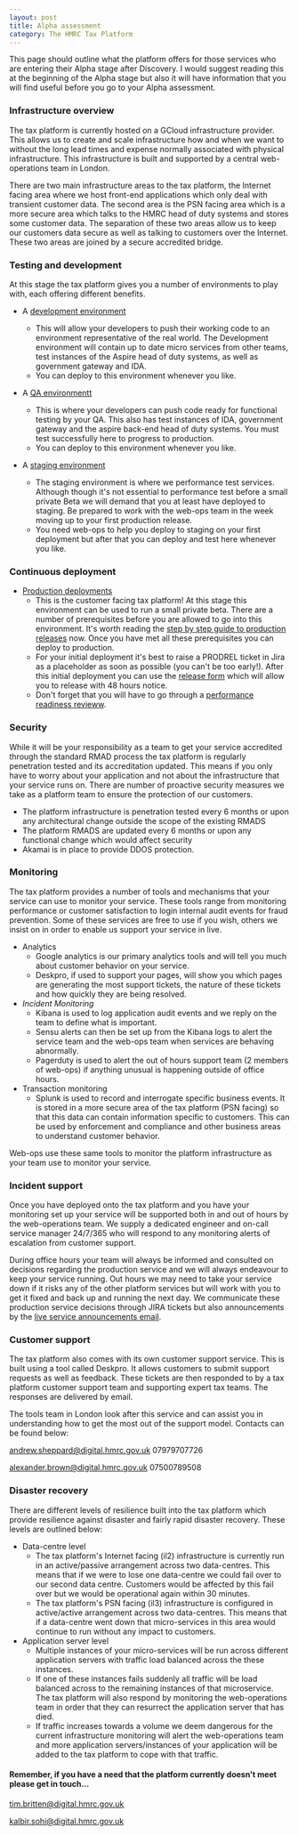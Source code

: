 ```yaml
---
layout: post
title: Alpha assessment
category: The HMRC Tax Platform
---
```


This page should outline what the platform offers for those services who are entering their Alpha stage after Discovery. I would suggest reading this at the beginning of the Alpha stage but also it will have information that you will find useful before you go to your Alpha assessment.

### Infrastructure overview

The tax platform is currently hosted on a GCloud infrastructure provider. This allows us to create and scale infrastructure how and when we want to without the long lead times and expense normally associated with physical infrastructure. This infrastructure is built and supported by a central web-operations team in London. 

There are two main infrastructure areas to the tax platform, the Internet facing area where we host front-end applications which only deal with transient customer data. The second area is the PSN facing area which is a more secure area which talks to the HMRC head of duty systems and stores some customer data. The separation of these two areas allow us to keep our customers data secure as well as talking to customers over the Internet. These two areas are joined by a secure accredited bridge. 


### Testing and development 

At this stage the tax platform gives you a number of environments to play with, each offering different benefits.

* A [development environment][development environment] 
	* This will allow your developers to push their working code to an environment representative of the real world. The Development environment will contain up to date micro services from other teams, test instances of the Aspire head of duty systems, as well as government gateway and IDA. 
	* You can deploy to this environment whenever you like.   


* A [QA environmentt][QA environment] 
	* This is where your developers can push code ready for functional testing by your QA. This also has test instances of IDA, government gateway and the aspire back-end head of duty systems. You must test successfully here to progress to production. 
	* You can deploy to this environment whenever you like.   


* A [staging environment][staging environment]
	* The staging environment is where we performance test services. Although though it's not essential to performance test before a small private Beta we will demand that you at least have deployed to staging. Be prepared to work with the web-ops team in the week moving up to your first production release. 
	* You need web-ops to help you deploy to staging on your first deployment but after that you can deploy and test here whenever you like.   

### Continuous deployment
* [Production deployments][step by step guide]
	* This is the customer facing tax platform! At this stage this environment can be used to run a small private beta. There are a number of prerequisites before you are allowed to go into this environment. It's worth reading the [step by step guide to production releases][step by step guide] now. Once you have met all these prerequisites you can deploy to production. 
	* For your initial deployment it's best to raise a PRODREL ticket in Jira as a placeholder as soon as possible (you can't be too early!). After this initial deployment you can use the [release form][release form] which will allow you to release with 48 hours notice.
	* Don't forget that you will have to go through a [performance readiness revieww][PRR].

### Security
While it will be your responsibility as a team to get your service accredited through the standard RMAD process the tax platform is regularly penetration tested and its accreditation updated. This means if you only have to worry about your application and not about the infrastructure that your service runs on. There are number of proactive security measures we take as a platform team to ensure the protection of our customers.

* The platform infrastructure is penetration tested every 6 months or upon any architectural change outside the scope of the existing RMADS
* The platform RMADS are updated every 6 months or upon any functional change which would affect security 
* Akamai is in place to provide DDOS protection.

### Monitoring

The tax platform provides a number of tools and mechanisms that your service can use to monitor your service. These tools range from monitoring performance or customer satisfaction to login internal audit events for fraud prevention. Some of these services are free to use if you wish, others we insist on in order to enable us support your service in live. 

* Analytics
	* Google analytics is our primary analytics tools and will tell you much about customer behavior on your service. 
	* Deskpro, if used to support your pages, will show you which pages are generating the most support tickets, the nature of these tickets and how quickly they are being resolved.
* *Incident Monitoring*
	* Kibana is used to log application audit events and we reply on the team to define what is important.  
	* Sensu alerts can then be set up from the Kibana logs to alert the service team and the web-ops team when services are behaving abnormally. 
	* Pagerduty is used to alert the out of hours support team (2 members of web-ops) if anything unusual is happening outside of office hours.
* Transaction monitoring
	* Splunk is used to record and interrogate specific business events. It is stored in a more secure area of the tax platform (PSN facing) so that this data can contain information specific to customers. This can be used by enforcement and compliance and other business areas to understand customer behavior. 

Web-ops use these same tools to monitor the platform infrastructure as your team use to monitor your service. 

### Incident support

Once you have deployed onto the tax platform and you have your monitoring set up your service will be supported both in and out of hours by the web-operations team. We supply a dedicated engineer and on-call service manager 24/7/365 who will respond to any monitoring alerts of escalation from customer support. 

During office hours your team will always be informed and consulted on decisions regarding the production service and we will always endeavour to keep your service running. Out hours we may need to take your service down if it risks any of the other platform services but will work with you to get it fixed and back up and running the next day. We communicate these production service decisions through JIRA tickets but also announcements by the [live service announcements email][announcements].

### Customer support

The tax platform also comes with its own customer support service. This is built using a tool called Deskpro. It allows customers to submit support requests as well as feedback. These tickets are then responded to by a tax platform customer support team and supporting expert tax teams. The responses are delivered by email. 

The tools team in London look after this service and can assist you in understanding how to get the most out of the support model. Contacts can be found below:   
  
  <andrew.sheppard@digital.hmrc.gov.uk> 07979707726

  <alexander.brown@digital.hmrc.gov.uk> 07500789508

### Disaster recovery

There are different levels of resilience built into the tax platform which provide resilience against disaster and fairly rapid disaster recovery. These levels are outlined below:

* Data-centre level
	* The tax platform's Internet facing (il2) infrastructure is currently run in an active/passive arrangement across two data-centres. This means that if we were to lose one data-centre we could fail over to our second data centre. Customers would be affected by this fail over but we would be operational again within 30 minutes. 
	* The tax platform's PSN facing (il3) infrastructure is configured in active/active arrangement across two data-centres. This means that if a data-centre went down that micro-services in this area would continue to run without any impact to customers.
* Application server level 
	* Multiple instances of your micro-services will be run across different application servers with traffic load balanced across the these instances. 
	* If one of these instances fails suddenly all traffic will be load balanced across to the remaining instances of that microservice. The tax platform will also respond by monitoring the web-operations team in order that they can resurrect the application server that has died.
	* If traffic increases towards a volume we deem dangerous for the current infrastructure monitoring will alert the web-operations team and more application servers/instances of your application will be added to the tax platform to cope with that traffic. 



#### Remember, if you have a need that the platform currently doesn't meet please get in touch...
<tim.britten@digital.hmrc.gov.uk>

<kalbir.sohi@digital.hmrc.gov.uk>





[development environment]:      https://confluence.tools.tax.service.gov.uk/display/DTRG/05+Deploying+to+Dev
[QA environment]:				https://confluence.tools.tax.service.gov.uk/display/DTRG/10+Deploying+to+Web-QA
[staging environment]:			https://confluence.tools.tax.service.gov.uk/pages/viewpage.action?title=11+Deploying+to+Staging&spaceKey=DTRG
[step by step guide]:			https://confluence.tools.tax.service.gov.uk/display/WEBOPS/Step+by+Step+Guide+to+Production+Releases
[release form]:					https://releaseform.tax.service.gov.uk/
[PRR]:							https://confluence.tools.tax.service.gov.uk/display/DTRG/Platform+Readiness+Assessment
[announcements]:				https://groups.google.com/a/digital.hmrc.gov.uk/forum/#!forum/ddc-tax-plat-live-ops-announcements




